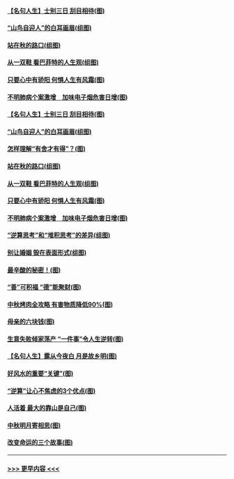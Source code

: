 #### [【名句人生】士别三日 刮目相待(图)](../pages/p8/906988.md?t=09151511) 
#### [“山鸟自迎人”的白耳画眉(组图)](../pages/p8/907332.md?t=09151511) 
#### [站在秋的路口(组图)](../pages/p8/906914.md?t=09151511) 
#### [从一双鞋 看巴菲特的人生观(组图)](../pages/p8/907311.md?t=09151511) 
#### [只要心中有骄阳 何惧人生有风霜(图)](../pages/p8/907320.md?t=09151511) 
#### [不明肺病个案激增　加味电子烟危害日增(图)](../pages/p8/907307.md?t=09151511) 
#### [【名句人生】士别三日 刮目相待(图)](../pages/p8/906988.md?t=09151511) 
#### [“山鸟自迎人”的白耳画眉(组图)](../pages/p8/907332.md?t=09151511) 
#### [怎样理解“有舍才有得”？(图)](../pages/p8/906872.md?t=09151511) 
#### [站在秋的路口(组图)](../pages/p8/906914.md?t=09151511) 
#### [从一双鞋 看巴菲特的人生观(组图)](../pages/p8/907311.md?t=09151511) 
#### [只要心中有骄阳 何惧人生有风霜(图)](../pages/p8/907320.md?t=09151511) 
#### [不明肺病个案激增　加味电子烟危害日增(图)](../pages/p8/907307.md?t=09151511) 
#### [“逆算思考”和“堆积思考”的差异(组图)](../pages/p8/907229.md?t=09151511) 
#### [别让婚姻 毁在表面形式(组图)](../pages/p8/907118.md?t=09151511) 
#### [最辛酸的秘密！(图)](../pages/p8/906327.md?t=09151511) 
#### [“善”可积福 “德”能聚财(图)](../pages/p8/906906.md?t=09151511) 
#### [中秋烤肉全攻略 有害物质降低90%(图)](../pages/p8/907227.md?t=09151511) 
#### [母亲的六块钱(图)](../pages/p8/907107.md?t=09151511) 
#### [生意失败倾家荡产 “一件事”令人生逆转(图)](../pages/p8/907101.md?t=09151511) 
#### [【名句人生】露从今夜白 月是故乡明(图)](../pages/p8/906558.md?t=09151511) 
#### [好风水的重要“关键”(图)](../pages/p8/907087.md?t=09151511) 
#### [“逆算”让心不焦虑的3个优点(图)](../pages/p8/907070.md?t=09151511) 
#### [人活着 最大的靠山是自己(图)](../pages/p8/906329.md?t=09151511) 
#### [中秋明月寄相思(图)](../pages/p8/906932.md?t=09151511) 
#### [改变命运的三个故事(图)](../pages/p8/906257.md?t=09151511) 

----
#### [ >>> 更早内容 <<< ](../indexes/p8-earlier.md)
